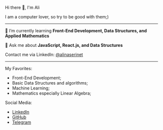 Hi there 👋, I'm Ali

I am a computer lover, so try to be good with them;)
<hr />

🌱 I’m currently learning **Front-End Development, Data Structures, and Applied Mathematics**

💬 Ask me about **JavaScript, React.js, and Data Structures**

Contact me via LinkedIn: 	[@alinaserinet](https://www.linkedin.com/in/alinaserinet)

<hr />

My Favorites: 
+ Front-End Development;
+ Basic Data Structures and algorithms;
+ Machine Learning;
+ Mathematics especially Linear Algebra;

Social Media:
+ [LinkedIn](https://www.linkedin.com/in/alinaserinet)
+ [GitHub](https://github.com/alinaserinet)
+ [Telegram](https://t.me/alinaserinet)
